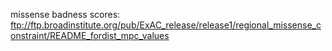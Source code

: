 missense badness scores: ftp://ftp.broadinstitute.org/pub/ExAC_release/release1/regional_missense_constraint/README_fordist_mpc_values
